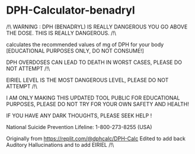 # DPH-Calculator-benadryl
/!\ WARNING : DPH (BENADRYL) IS REALLY DANGEROUS YOU GO ABOVE THE DOSE. THIS IS REALLY DANGEROUS. /!\

calculates the recommended values of mg of DPH for your body [EDUCATIONAL PURPOSES ONLY, DO NOT CONSUME!] 

DPH OVERDOSES CAN LEAD TO DEATH IN WORST CASES, PLEASE DO NOT ATTEMPT /!\ 

EIRIEL LEVEL IS THE MOST DANGEROUS LEVEL, PLEASE DO NOT ATTEMPT /!\

I AM ONLY MAKING THIS UPDATED TOOL PUBLIC FOR EDUCATIONAL PURPOSES, PLEASE DO NOT TRY FOR YOUR OWN SAFETY AND HEALTH! 

IF YOU HAVE ANY DARK THOUGHTS, PLEASE SEEK HELP ! 

National Suicide Prevention Lifeline: 1-800-273-8255 (USA)

Originally from https://replit.com/@dphcalc/DPH-Calc 
Edited to add back Auditory Hallucinations and to add EIRIEL /!\ 

